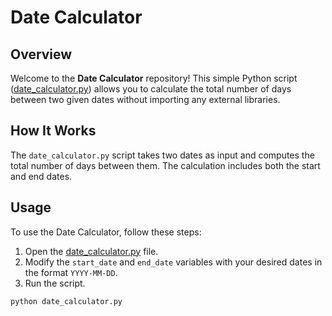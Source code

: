 # Date Calculator

## Overview

Welcome to the **Date Calculator** repository! This simple Python script ([date_calculator.py](date_calculator.py)) allows you to calculate the total number of days between two given dates without importing any external libraries.

## How It Works

The `date_calculator.py` script takes two dates as input and computes the total number of days between them. The calculation includes both the start and end dates.

## Usage

To use the Date Calculator, follow these steps:

1. Open the [date_calculator.py](date_calculator.py) file.
2. Modify the `start_date` and `end_date` variables with your desired dates in the format `YYYY-MM-DD`.
3. Run the script.

```bash
python date_calculator.py
